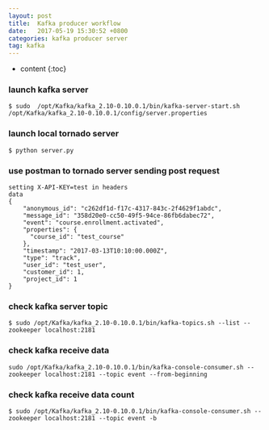 ```yaml
---
layout: post
title:  Kafka producer workflow 
date:   2017-05-19 15:30:52 +0800
categories: kafka producer server 
tag: kafka 
---
```


* content
{:toc}


### launch kafka server 
```
$ sudo  /opt/Kafka/kafka_2.10-0.10.0.1/bin/kafka-server-start.sh /opt/Kafka/kafka_2.10-0.10.0.1/config/server.properties
```

### launch local tornado server 
```
$ python server.py 
```
### use postman to tornado server sending post request

```
setting X-API-KEY=test in headers
data
{
    "anonymous_id": "c262df1d-f17c-4317-843c-2f4629f1abdc",
    "message_id": "358d20e0-cc50-49f5-94ce-86fb6dabec72",
    "event": "course.enrollment.activated",
    "properties": {
      "course_id": "test_course"
    },
    "timestamp": "2017-03-13T10:10:00.000Z",
    "type": "track",
    "user_id": "test_user",
    "customer_id": 1,
    "project_id": 1
}
```
### check kafka server topic 
```
$ sudo /opt/Kafka/kafka_2.10-0.10.0.1/bin/kafka-topics.sh --list --zookeeper localhost:2181
```
### check kafka receive data 
```
sudo /opt/Kafka/kafka_2.10-0.10.0.1/bin/kafka-console-consumer.sh --zookeeper localhost:2181 --topic event --from-beginning
```
### check kafka receive data count 
```
$ sudo /opt/Kafka/kafka_2.10-0.10.0.1/bin/kafka-console-consumer.sh --zookeeper localhost:2181 --topic event -b
```

[jekyll-docs]: https://jekyllrb.com/docs/home
[jekyll-gh]:   https://github.com/jekyll/jekyll
[jekyll-talk]: https://talk.jekyllrb.com/
